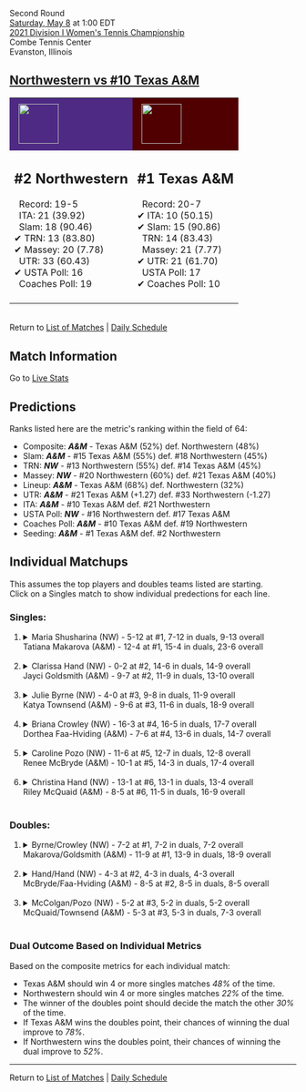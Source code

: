 Second Round  
[Saturday, May 8](../../schedule/05-08.md) at 1:00 EDT  
[2021 Division I Women's Tennis Championship](../index.md)  
Combe Tennis Center  
Evanston, Illinois  
## [Northwestern vs #10 Texas A&M](https://www.ncaa.com/game/5833692)  

<table><tr style="background-color: #d9d9d9 !important"><td style="background-color: #4E2A84 !important"><img src="https://www.ncaa.com/sites/default/files/images/logos/schools/n/northwestern.70.png" width="70" height="70" style="padding: 8px;" /></td><td style="background-color: #500000 !important"><img src="https://www.ncaa.com/sites/default/files/images/logos/schools/t/texas-am.70.png" width="70" height="70" style="padding: 8px;" /></td></tr><tr>
<td>  

<h2>#2 Northwestern</h2>  
&nbsp; Record: 19-5<br>  
&nbsp; ITA: 21 (39.92)<br>  
&nbsp; Slam: 18 (90.46)<br>  
&#10004; TRN: 13 (83.80)<br>  
&#10004; Massey: 20 (7.78)<br>  
&nbsp; UTR: 33 (60.43)<br>  
&#10004; USTA Poll: 16<br>  
&nbsp; Coaches Poll: 19<br>  
<br>  

</td>
<td>  

<h2>#1 Texas A&M</h2>  
&nbsp; Record: 20-7<br>  
&#10004; ITA: 10 (50.15)<br>  
&#10004; Slam: 15 (90.86)<br>  
&nbsp; TRN: 14 (83.43)<br>  
&nbsp; Massey: 21 (7.77)<br>  
&#10004; UTR: 21 (61.70)<br>  
&nbsp; USTA Poll: 17<br>  
&#10004; Coaches Poll: 10<br>  
<br>  

</td>
</tr></table>  


<br>Return to [List of Matches](../index.md) | [Daily Schedule](../../schedule/05-08.md)

## Match Information  
Go to [Live Stats](http://stats.statbroadcast.com/multimedia/?id=350360)  

## Predictions  

Ranks listed here are the metric's ranking within the field of 64:  
- Composite: ***A&M*** - Texas A&M (52%) def. Northwestern (48%)  
- Slam: ***A&M*** - #15 Texas A&M (55%) def. #18 Northwestern (45%)  
- TRN: ***NW*** - #13 Northwestern (55%) def. #14 Texas A&M (45%)  
- Massey: ***NW*** - #20 Northwestern (60%) def. #21 Texas A&M (40%)  
- Lineup: ***A&M*** - Texas A&M (68%) def. Northwestern (32%)  
- UTR: ***A&M*** - #21 Texas A&M (+1.27) def. #33 Northwestern (-1.27)  
- ITA: ***A&M*** - #10 Texas A&M def. #21 Northwestern  
- USTA Poll: ***NW*** - #16 Northwestern def. #17 Texas A&M  
- Coaches Poll: ***A&M*** - #10 Texas A&M def. #19 Northwestern  
- Seeding: ***A&M*** - #1 Texas A&M def. #2 Northwestern  

## Individual Matchups  
This assumes the top players and doubles teams listed are starting.  
Click on a Singles match to show individual predections for each line.  

### Singles:  

<ol>
<li><details>
<summary markdown="span">Maria Shusharina (NW) - 5-12 at #1, 7-12 in duals, 9-13 overall<br>Tatiana Makarova (A&M) - 12-4 at #1, 15-4 in duals, 23-6 overall</summary>
<h4>Predictions</h4><ul>
<li>Composite: <b><i>A&M</i></b> - Makarova (63%) def. Shusharina (37%)</li>  
<li>Slam: <b><i>A&M</i></b> - Makarova (53%) def. Shusharina (47%)</li>  
<li>TRN: <b><i>A&M</i></b> - Makarova (75%) def. Shusharina (25%)</li>  
<li>Massey: <b><i>A&M</i></b> - Makarova (51%) def. Shusharina (49%)</li>  
<li>UTR: <b><i>A&M</i></b> - Makarova (74%) def. Shusharina (26%)</li>  
<li>ITA: <b><i>A&M</i></b> - Makarova (21.86) def. Shusharina (3.92)</li>  
</ul>
</details>&nbsp;</li>
<li><details>
<summary markdown="span">Clarissa Hand (NW) - 0-2 at #2, 14-6 in duals, 14-9 overall<br>Jayci Goldsmith (A&M) - 9-7 at #2, 11-9 in duals, 13-10 overall</summary>
<h4>Predictions</h4><ul>
<li>Composite: <b><i>NW</i></b> - Hand (52%) def. Goldsmith (48%)</li>  
<li>Slam: <b><i>NW</i></b> - Hand (51%) def. Goldsmith (49%)</li>  
<li>TRN: <b><i>NW</i></b> - Hand (55%) def. Goldsmith (45%)</li>  
<li>Massey: <b><i>NW</i></b> - Hand (66%) def. Goldsmith (34%)</li>  
<li>UTR: <b><i>A&M</i></b> - Goldsmith (64%) def. Hand (36%)</li>  
<li>ITA: <b><i>NW</i></b> - Hand (4.82) def. Goldsmith (3.03)</li>  
</ul>
</details>&nbsp;</li>
<li><details>
<summary markdown="span">Julie Byrne (NW) - 4-0 at #3, 9-8 in duals, 11-9 overall<br>Katya Townsend (A&M) - 9-6 at #3, 11-6 in duals, 18-9 overall</summary>
<h4>Predictions</h4><ul>
<li>Composite: <b><i>A&M</i></b> - Townsend (51%) def. Byrne (49%)</li>  
<li>Slam: <b><i>NW</i></b> - Byrne (63%) def. Townsend (37%)</li>  
<li>TRN: <b><i>A&M</i></b> - Townsend (53%) def. Byrne (47%)</li>  
<li>Massey: <b><i>NW</i></b> - Byrne (64%) def. Townsend (36%)</li>  
<li>UTR: <b><i>A&M</i></b> - Townsend (79%) def. Byrne (21%)</li>  
<li>ITA: <b><i>A&M</i></b> - Townsend (3.71) def. Byrne (1.56)</li>  
</ul>
</details>&nbsp;</li>
<li><details>
<summary markdown="span">Briana Crowley (NW) - 16-3 at #4, 16-5 in duals, 17-7 overall<br>Dorthea Faa-Hviding (A&M) - 7-6 at #4, 13-6 in duals, 14-7 overall</summary>
<h4>Predictions</h4><ul>
<li>Composite: <b><i>A&M</i></b> - Faa-Hviding (50%) def. Crowley (50%)</li>  
<li>Slam: <b><i>NW</i></b> - Crowley (51%) def. Faa-Hviding (49%)</li>  
<li>TRN: <b><i>A&M</i></b> - Faa-Hviding (55%) def. Crowley (45%)</li>  
<li>Massey: <b><i>NW</i></b> - Crowley (62%) def. Faa-Hviding (38%)</li>  
<li>UTR: <b><i>A&M</i></b> - Faa-Hviding (59%) def. Crowley (41%)</li>  
<li>ITA: <b><i>NW</i></b> - Crowley (1.93) def. Faa-Hviding (1.87)</li>  
</ul>
</details>&nbsp;</li>
<li><details>
<summary markdown="span">Caroline Pozo (NW) - 11-6 at #5, 12-7 in duals, 12-8 overall<br>Renee McBryde (A&M) - 10-1 at #5, 14-3 in duals, 17-4 overall</summary>
<h4>Predictions</h4><ul>
<li>Composite: <b><i>A&M</i></b> - McBryde (70%) def. Pozo (30%)</li>  
<li>Slam: <b><i>A&M</i></b> - McBryde (68%) def. Pozo (32%)</li>  
<li>TRN: <b><i>A&M</i></b> - McBryde (77%) def. Pozo (23%)</li>  
<li>Massey: <b><i>A&M</i></b> - McBryde (54%) def. Pozo (46%)</li>  
<li>UTR: <b><i>A&M</i></b> - McBryde (80%) def. Pozo (20%)</li>  
<li>ITA: <b><i>A&M</i></b> - McBryde (2.44) def. Pozo (1.76)</li>  
</ul>
</details>&nbsp;</li>
<li><details>
<summary markdown="span">Christina Hand (NW) - 13-1 at #6, 13-1 in duals, 13-4 overall<br>Riley McQuaid (A&M) - 8-5 at #6, 11-5 in duals, 16-9 overall</summary>
<h4>Predictions</h4><ul>
<li>Composite: <b><i>A&M</i></b> - McQuaid (57%) def. Hand (43%)</li>  
<li>Slam: <b><i>A&M</i></b> - McQuaid (63%) def. Hand (37%)</li>  
<li>TRN: <b><i>A&M</i></b> - McQuaid (66%) def. Hand (34%)</li>  
<li>Massey: <b><i>NW</i></b> - Hand (70%) def. McQuaid (30%)</li>  
<li>UTR: <b><i>A&M</i></b> - McQuaid (69%) def. Hand (31%)</li>  
<li>ITA: <b><i>NW</i></b> - Hand (2.48) def. McQuaid (2.12)</li>  
</ul>
</details>&nbsp;</li>
</ol>

### Doubles:  

<ol>
<li><details>
<summary markdown="span">Byrne/Crowley (NW) - 7-2 at #1, 7-2 in duals, 7-2 overall<br>Makarova/Goldsmith (A&M) - 11-9 at #1, 13-9 in duals, 18-9 overall</summary>
<br>Sorry, we don't have any metrics for this match
</details>&nbsp;</li>
<li><details>
<summary markdown="span">Hand/Hand (NW) - 4-3 at #2, 4-3 in duals, 4-3 overall<br>McBryde/Faa-Hviding (A&M) - 8-5 at #2, 8-5 in duals, 8-5 overall</summary>
<br>Sorry, we don't have any metrics for this match
</details>&nbsp;</li>
<li><details>
<summary markdown="span">McColgan/Pozo (NW) - 5-2 at #3, 5-2 in duals, 5-2 overall<br>McQuaid/Townsend (A&M) - 5-3 at #3, 5-3 in duals, 7-3 overall</summary>
<br>Sorry, we don't have any metrics for this match
</details>&nbsp;</li>
</ol>

### Dual Outcome Based on Individual Metrics  
  
Based on the composite metrics for each individual match:  
- Texas A&M should win 4 or more singles matches *48%* of the time.  
- Northwestern should win 4 or more singles matches *22%* of the time.  
- The winner of the doubles point should decide the match the other *30%* of the time.  
- If Texas A&M wins the doubles point, their chances of winning the dual improve to *78%*.  
- If Northwestern wins the doubles point, their chances of winning the dual improve to *52%*.  
  
------

Return to [List of Matches](../index.md) | [Daily Schedule](../../schedule/05-08.md)  
